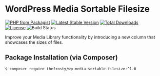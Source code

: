 # WordPress Media Sortable Filesize

[![PHP from Packagist](https://img.shields.io/packagist/php-v/thefrosty/wp-media-sortable-filesize.svg)]()
[![Latest Stable Version](https://img.shields.io/packagist/v/thefrosty/wp-media-sortable-filesize.svg)](https://packagist.org/packages/thefrosty/wp-media-sortable-filesize)
[![Total Downloads](https://img.shields.io/packagist/dt/thefrosty/wp-media-sortable-filesize.svg)](https://packagist.org/packages/thefrosty/wp-media-sortable-filesize)
[![License](https://img.shields.io/packagist/l/thefrosty/wp-media-sortable-filesize.svg)](https://packagist.org/thefrosty/wp-media-sortable-filesize)
![Build Status](https://github.com/thefrosty/wp-media-sortable-filesize/actions/workflows/main.yml/badge.svg)

Improve your Media Library functionality by introducing a new column that showcases the sizes of files.

## Package Installation (via Composer)

`$ composer require thefrosty/wp-media-sortable-filesize:^1.0`

